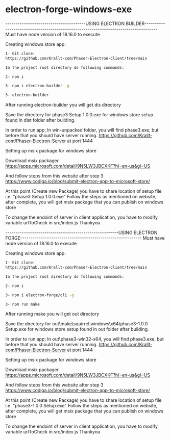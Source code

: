 # electron-forge-windows-exe


---------------------------------------USING ELECTRON BUILDER------------------------------------------------------------------------------------
Must have node version of 18.16.0 to execute

Creating windows store app:
```bash
1- Git clone:
https://github.com/Krallt-com/Phaser-Electron-Client/tree/main

In the project root directory do following commands:

2- npm i

3- npm i electron-builder -g

3- electron-builder
```

After running electron-builder you will get dis directory

Save the directory for phase3 Setup 1.0.0.exe for windows store setup found in dist folder after building. 

In order to run app; In win-unpacked folder, you will find phase3.exe, but before that you should have server running. https://github.com/Krallt-com/Phaser-Electron-Server at port 1444
 
Setting up msix package for windows store

Download msix packager
https://apps.microsoft.com/detail/9N5LW3JBCXKF?hl=en-us&gl=US

And follow steps from this website after step 3
https://www.codiga.io/blog/submit-electron-app-to-microsoft-store/


At this point (Create new Package) you have to share location of setup file i.e.  "phase3 Setup 1.0.0.exe"
Follow the steps as mentioned on website, after complete, you will get msix package that you can publish on windows store 


To change the endoint of server in client application, you have to modify variable urlToCheck in src/index.js
Thankyou

-------------------------------------------------------USING ELECTRON FORGE-----------------------------------------------------------
Must have node version of 18.16.0 to execute

Creating windows store app:
```bash
1- Git clone:
https://github.com/Krallt-com/Phaser-Electron-Client/tree/main

In the project root directory do following commands:

2- npm i

3- npm i electron-forge/cli -g

3- npm run make
```

After running make you will get out directory

Save the directory for out\make\squirrel.windows\x64\phase3-1.0.0 Setup.exe for windows store setup found in out folder after building. 

In order to run app; In out\phase3-win32-x64, you will find phase3.exe, but before that you should have server running. https://github.com/Krallt-com/Phaser-Electron-Server at port 1444
 
Setting up msix package for windows store

Download msix packager
https://apps.microsoft.com/detail/9N5LW3JBCXKF?hl=en-us&gl=US

And follow steps from this website after step 3
https://www.codiga.io/blog/submit-electron-app-to-microsoft-store/


At this point (Create new Package) you have to share location of setup file i.e.  "phase3-1.0.0 Setup.exe"
Follow the steps as mentioned on website, after complete, you will get msix package that you can publish on windows store 


To change the endoint of server in client application, you have to modify variable urlToCheck in src/index.js
Thankyou



